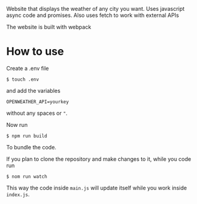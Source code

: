 Website that displays the weather of any city you want.
Uses javascript async code and promises.
Also uses fetch to work with external APIs

The website is built with webpack

# How to use
Create a .env file
```
$ touch .env
```
and add the variables
```
OPENWEATHER_API=yourkey
```
without any spaces or `"`.

Now run 
```
$ npm run build
```
To bundle the code.

If you plan to clone the repository and make changes to it, while you code run
```
$ nom run watch
```
This way the code inside `main.js` will update itself while you work inside `index.js`. 

